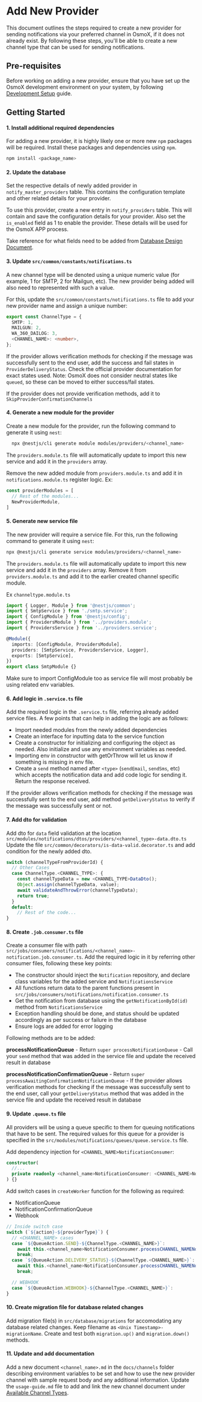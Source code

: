 # Add New Provider

This document outlines the steps required to create a new provider for sending notifications via your preferred channel in OsmoX, if it does not already exist. By following these steps, you'll be able to create a new channel type that can be used for sending notifications.

## Pre-requisites

Before working on adding a new provider, ensure that you have set up the OsmoX development environment on your system, by following [Development Setup](development-setup.md) guide.

## Getting Started

#### 1. Install additional required dependencies

  For adding a new provider, it is highly likely one or more new `npm` packages will be required. Install these packages and dependencies using `npm`.

  ```sh
  npm install <package_name>
  ```

#### 2. Update the database

  Set the respective details of newly added provider in `notify_master_providers` table. This contains the configuration template and other related details for your provider.

  To use this provider, create a new entry in `notify_providers` table. This will contain and save the configuration details for your provider. Also set the `is_enabled` field as 1 to enable the provider. These details will be used for the OsmoX APP process.

  Take reference for what fields need to be added from [Database Design Document](./database-design.md#notify_master_providers).

#### 3. Update `src/common/constants/notifications.ts`

  A new channel type will be denoted using a unique numeric value (for example, 1 for SMTP, 2 for Mailgun, etc). The new provider being added will also need to represented with such a value.

  For this, update the `src/common/constants/notifications.ts` file to add your new provider name and assign a unique number:

  ```ts
  export const ChannelType = {
    SMTP: 1,
    MAILGUN: 2,
    WA_360_DAILOG: 3,
    <CHANNEL_NAME>: <number>,
  };
  ```

  If the provider allows verification methods for checking if the message was successfully sent to the end user, add the success and fail states in `ProviderDeliveryStatus`. Check the official provider documentation for exact states used.
  Note: OsmoX does not consider neutral states like `queued`, so these can be moved to either success/fail states.

  If the provider does not provide verification methods, add it to `SkipProviderConfirmationChannels`

#### 4. Generate a new module for the provider

  Create a new module for the provider, run the following command to generate it using `nest`:

  ```sh
    npx @nestjs/cli generate module modules/providers/<channel_name>
  ```

  The `providers.module.ts` file will automatically update to import this new service and add it in the `providers` array.

  Remove the new added module from `providers.module.ts` and add it in `notifications.module.ts` register logic. Ex:

  ```ts
  const providerModules = [
    // Rest of the modules...
    NewProviderModule,
  ]
  ```

#### 5. Generate new service file

  The new provider will require a service file. For this, run the following command to generate it using `nest`:

  ```sh
  npx @nestjs/cli generate service modules/providers/<channel_name>
  ```

  The `providers.module.ts` file will automatically update to import this new service and add it in the `providers` array. Remove it from `providers.module.ts` and add it to the earlier created channel specific module.

  Ex `channeltype.module.ts`
  ```ts
  import { Logger, Module } from '@nestjs/common';
  import { SmtpService } from './smtp.service';
  import { ConfigModule } from '@nestjs/config';
  import { ProvidersModule } from '../providers.module';
  import { ProvidersService } from '../providers.service';

  @Module({
    imports: [ConfigModule, ProvidersModule],
    providers: [SmtpService, ProvidersService, Logger],
    exports: [SmtpService],
  })
  export class SmtpModule {}
  ```

  Make sure to import ConfigModule too as service file will most probably be using related env variables.

#### 6. Add logic in `.service.ts` file

  Add the required logic in the `.service.ts` file, referring already added service files. A few points that can help in adding the logic are as follows:

  - Import needed modules from the newly added dependencies
  - Create an interface for inputting data to the service function
  - Create a constructor for initializing and configuring the object as needed. Also initialize and use any environment variables as needed.
  - Importing env in constructor with getOrThrow will let us know if something is missing in env file.
  - Create a `send` method named after `<type>` (`sendEmail`, `sendSms`, etc) which accepts the notification data and add code logic for sending it. Return the response received.

  If the provider allows verification methods for checking if the message was successfully sent to the end user, add method `getDeliveryStatus` to verify if the message was successfully sent or not.

#### 7. Add dto for validation

  Add dto for `data` field validation at the location `src/modules/notifications/dtos/providers/<channel_type>-data.dto.ts`
  Update the file `src/common/decorators/is-data-valid.decorator.ts` and add condition for the newly added dto.

  ```ts
  switch (channelTypeFromProviderId) {
    // Other Cases
    case ChannelType.<CHANNEL_TYPE>: {
      const channelTypeData = new <CHANNEL_TYPE>DataDto();
      Object.assign(channelTypeData, value);
      await validateAndThrowError(channelTypeData);
      return true;
    }
    default:
      // Rest of the code...
  }
  ```

#### 8. Create `.job.consumer.ts` file

  Create a consumer file with path `src/jobs/consumers/notifications/<channel_name>-notification.job.consumer.ts`. Add the required logic in it by referring other consumer files, following these key points:

  - The constructor should inject the `Notification` repository, and declare class variables for the added service and `NotificationsService`
  - All functions return data to the parent functions present in `src/jobs/consumers/notifications/notification.consumer.ts`
  - Get the notification from database using the `getNotificationById(id)` method from `NotificationsService`
  - Exception handling should be done, and status should be updated accordingly as per success or failure in the database
  - Ensure logs are added for error logging

  Following methods are to be added:

  **process<Channel-Type>NotificationQueue**
    - Return `super processNotificationQueue`
    - Call your `send` method that was added in the service file and update the received result in database

  **process<Channel-Type>NotificationConfirmationQueue**
    - Return `super processAwaitingConfirmationNotificationQueue`
    - If the provider allows verification methods for checking if the message was successfully sent to the end user, call your `getDeliveryStatus` method that was added in the service file and update the received result in database


#### 9. Update `.queue.ts` file

  All providers will be using a queue specific to them for queuing notifications that have to be sent. The required values for this queue for a provider is specified in the `src/modules/notifications/queues/queue.service.ts` file.

  Add dependency injection for `<CHANNEL_NAME>NotificationConsumer`:

  ```ts
  constructor(
    //...
    private readonly <channel_name>NotificationConsumer: <CHANNEL_NAME>NotificationConsumer,
  ) {}
  ```

  Add switch cases in `createWorker` function for the following as required:
  - NotificationQueue
  - NotificationConfirmationQueue
  - Webhook

  ```ts
  // Inside switch case
  switch (`${action}-${providerType}`) {
    // <CHANNEL_NAME> cases
    case `${QueueAction.SEND}-${ChannelType.<CHANNEL_NAME>}`:
      await this.<channel_name>NotificationConsumer.processCHANNEL_NAMENotificationQueue(job.data.id);
      break;
    case `${QueueAction.DELIVERY_STATUS}-${ChannelType.<CHANNEL_NAME>}`:
      await this.<channel_name>NotificationConsumer.processCHANNEL_NAMENotificationConfirmationQueue(job.data.id);
      break;

    // WEBHOOK
    case `${QueueAction.WEBHOOK}-${ChannelType.<CHANNEL_NAME>}`:
  }
  ```

#### 10.  Create migration file for database related changes

  Add migration file(s) in `src/database/migrations` for accomodating any database related changes. Keep filename as `<Unix Timestamp>-migrationName`. Create and test both `migration.up()` and `migration.down()` methods.

#### 11.  Update and add documentation

  Add a new document `<channel_name>.md` in the `docs/channels` folder describing environment variables to be set and how to use the new provider channel with sample request body and any additional information. Update the `usage-guide.md` file to add and link the new channel document under [Available Channel Types](usage-guide.md#5-available-channel-types).
